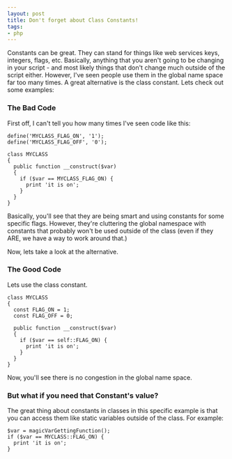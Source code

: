 ```yaml
---
layout: post
title: Don't forget about Class Constants!
tags:
- php
---
```

Constants can be great.  They can stand for things like web services keys, integers, flags, etc.  Basically, anything that you aren't going to be changing in your script - and most likely things that don't change much outside of the script either.  However, I've seen people use them in the global name space far too many times.  A great alternative is the class constant.  Lets check out some examples:

### The Bad Code

First off, I can't tell you how many times I've seen code like this:

```php?start_inline=1
define('MYCLASS_FLAG_ON', '1');
define('MYCLASS_FLAG_OFF', '0');

class MYCLASS
{
  public function __construct($var)
  {
    if ($var == MYCLASS_FLAG_ON) {
      print 'it is on';
    }
  }
}
```

Basically, you'll see that they are being smart and using constants for some specific flags.  However, they're cluttering the global namespace with constants that probably won't be used outside of the class (even if they ARE, we have a way to work around that.)

Now, lets take a look at the alternative.

### The Good Code

Lets use the class constant.

```php?start_inline=1
class MYCLASS
{
  const FLAG_ON = 1;
  const FLAG_OFF = 0;
    
  public function __construct($var)
  {
    if ($var == self::FLAG_ON) {
      print 'it is on';
    }
  }
}
```

Now, you'll see there is no congestion in the global name space.

### But what if you need that Constant's value?

The great thing about constants in classes in this specific example is that you can access them like static variables outside of the class.  For example:

```php?start_inline=1
$var = magicVarGettingFunction();
if ($var == MYCLASS::FLAG_ON) {
  print 'it is on';
}
```
    

